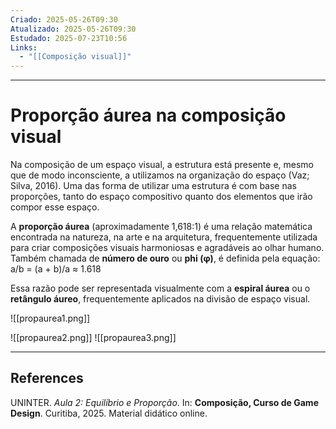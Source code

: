 ```yaml
---
Criado: 2025-05-26T09:30
Atualizado: 2025-05-26T09:30
Estudado: 2025-07-23T10:56
Links:
  - "[[Composição visual]]"
---
```

---
# Proporção áurea na composição visual

Na composição de um espaço visual, a estrutura está presente e, mesmo que de modo inconsciente, a utilizamos na organização do espaço (Vaz; Silva, 2016). Uma das forma de utilizar uma estrutura é com base nas proporções, tanto  do espaço compositivo quanto dos elementos que irão compor esse espaço.

A **proporção áurea** (aproximadamente 1,618:1) é uma relação matemática encontrada na natureza, na arte e na arquitetura, frequentemente utilizada para criar composições visuais harmoniosas e agradáveis ao olhar humano. Também chamada de **número de ouro** ou **phi (φ)**, é definida pela equação: a/b = (a + b)/a ≈ 1.618

Essa razão pode ser representada visualmente com a **espiral áurea** ou o **retângulo áureo**, frequentemente aplicados na divisão de espaço visual.

![[propaurea1.png]]

![[propaurea2.png]]
![[propaurea3.png]]

---
## References

UNINTER.  _Aula 2: Equilíbrio e Proporção_. In: **Composição, Curso de Game Design**. Curitiba, 2025. Material didático online.